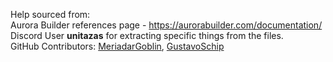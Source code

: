 Help sourced from:  
Aurora Builder references page - https://aurorabuilder.com/documentation/  
Discord User **unitazas** for extracting specific things from the files.<br>
GitHub Contributors: [MeriadarGoblin](https://github.com/MeriadarGoblin), [GustavoSchip](https://github.com/GustavoSchip)
